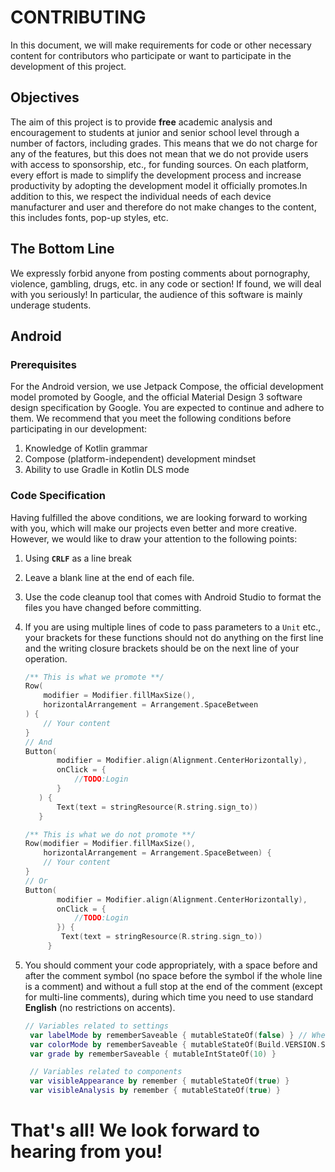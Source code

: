 # CONTRIBUTING

In this document, we will make requirements for code or other necessary content for contributors who
participate or want to participate in the development of this project.

## Objectives

The aim of this project is to provide **free** academic analysis and encouragement to students at
junior and senior school level through a number of factors, including grades. This means that we do
not charge for any of the features, but this does not mean that we do not provide users with access
to sponsorship, etc., for funding sources. On each platform, every effort is made to simplify the
development process and increase productivity by adopting the development model it officially
promotes.In addition to this, we respect the individual needs of each device manufacturer and user
and therefore do not make changes to the content, this includes fonts, pop-up styles, etc.

## The Bottom Line

We expressly forbid anyone from posting comments about pornography, violence, gambling, drugs, etc.
in any code or section! If found, we will deal with you seriously! In particular, the audience of
this software is mainly underage students.

## Android

### Prerequisites

For the Android version, we use Jetpack Compose, the official development model promoted by Google,
and the official Material Design 3 software design specification by Google. You are expected to
continue and adhere to them. We recommend that you meet the following conditions before
participating in our development:

1. Knowledge of Kotlin grammar
2. Compose (platform-independent) development mindset
3. Ability to use Gradle in Kotlin DLS mode

### Code Specification

Having fulfilled the above conditions, we are looking forward to working with you, which will make
our projects even better and more creative. However, we would like to draw your attention to the
following points:

1. Using **`CRLF`** as a line break
2. Leave a blank line at the end of each file.
3. Use the code cleanup tool that comes with Android Studio to format the files you have changed
   before committing.
4. If you are using multiple lines of code to pass parameters to a `Unit` etc., your brackets for
   these functions should not do anything on the first line and the writing closure brackets should
   be on the next line of your operation.

   ```kotlin
   /** This is what we promote **/
   Row(
       modifier = Modifier.fillMaxSize(),
       horizontalArrangement = Arrangement.SpaceBetween
   ) {
       // Your content 
   }
   // And
   Button(
          modifier = Modifier.align(Alignment.CenterHorizontally),
          onClick = {
              //TODO:Login
          }
      ) {
          Text(text = stringResource(R.string.sign_to))
      }
   
   /** This is what we do not promote **/
   Row(modifier = Modifier.fillMaxSize(),
       horizontalArrangement = Arrangement.SpaceBetween) {
       // Your content 
   } 
   // Or
   Button(
          modifier = Modifier.align(Alignment.CenterHorizontally),
          onClick = { 
              //TODO:Login
          }) {
           Text(text = stringResource(R.string.sign_to))
        }
   ```
5. You should comment your code appropriately, with a space before and after the comment symbol (no
   space before the symbol if the whole line is a comment) and without a full stop at the end of the
   comment (except for multi-line comments), during which time you need to use standard **English**
   (no restrictions on accents).
   ```kotlin
   // Variables related to settings
    var labelMode by rememberSaveable { mutableStateOf(false) } // Whether to display the home navigation bar labels
    var colorMode by rememberSaveable { mutableStateOf(Build.VERSION.SDK_INT >= Build.VERSION_CODES.S) }
    var grade by rememberSaveable { mutableIntStateOf(10) }

    // Variables related to components
    var visibleAppearance by remember { mutableStateOf(true) }
    var visibleAnalysis by remember { mutableStateOf(true) }
   ```

# That's all! We look forward to hearing from you!